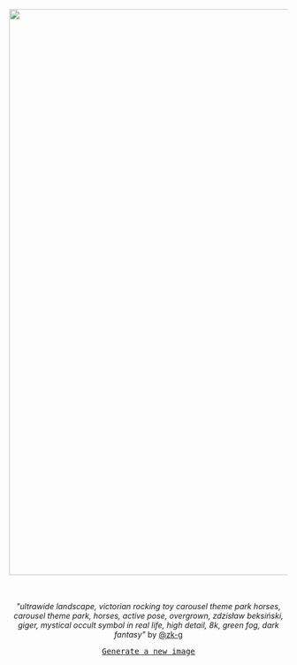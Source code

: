 
<div align="center">
  <a href="https://raw.githubusercontent.com/zk-g/zk-g/main/images/61.png"><img src="https://raw.githubusercontent.com/zk-g/zk-g/main/images/61.png" width="1024px"></a>
  <br>
  <br>
  <br>
  <p class="has-text-grey"><i>"ultrawide landscape, victorian rocking toy carousel theme park horses, carousel theme park, horses, active pose, overgrown, zdzisław beksiński, giger, mystical occult symbol in real life, high detail, 8k, green fog, dark fantasy"</i> by <a href="https://github.com/zk-g" target="_blank">@zk-g</a></p>
  <p><samp><a href="https://github.com/zk-g/zk-g/issues/new/choose">Generate a new image</a></samp></p>
</div>
